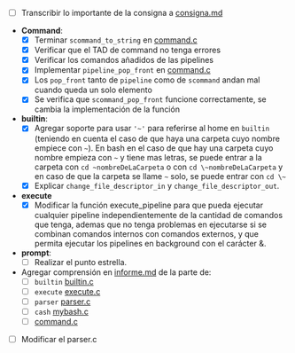 - [ ] Transcribir lo importante de la consigna a [consigna.md](consigna.md)
- **Command**:
    - [x] Terminar `scommand_to_string` en [command.c](skeleton2021/command.c)
    - [x] Verificar que el TAD de command no tenga errores
    - [x] Verificar los comandos añadidos de las pipelines
    - [x] Implementar `pipeline_pop_front` en [command.c](skeleton2021/command.c)
    - [x] Los `pop_front` tanto de `pipeline` como de `scommand` andan mal cuando queda un solo elemento
    - [x] Se verifica que `scommand_pop_front` funcione correctamente, se cambia la implementación de la función

- **builtin**:
    - [x] Agregar soporte para usar `'~'` para referirse al home en `builtin` (teniendo en cuenta el caso de que haya una carpeta cuyo nombre empiece con `~`).
    En bash en el caso de que hay una carpeta cuyo nombre empieza con `~` y tiene mas letras, se puede entrar a la carpeta con `cd ~nombreDeLaCarpeta` o con `cd \~nombreDeLaCarpeta` y en caso de que la carpeta se llame `~` solo, se puede entrar con `cd \~`
    - [x] Explicar `change_file_descriptor_in` y `change_file_descriptor_out`.

- **execute**
    - [x] Modificar la función execute_pipeline para que pueda ejecutar cualquier pipeline independientemente de la cantidad de comandos que tenga, ademas que no tenga problemas en ejecutarse si se combinan comandos internos con comandos externos, y que permita ejecutar los pipelines en background con el carácter &.

- **prompt**:
    - [ ] Realizar el punto estrella.

- Agregar comprensión en [informe.md](informe.md) de la parte de:
    - [ ] `builtin` [builtin.c](skeleton2021/builtin.c)
    - [ ] `execute` [execute.c](skeleton2021/execute.c)
    - [ ] `parser` [parser.c](skeleton2021/parser.h)
    - [ ] `cash` [mybash.c](skeleton2021/mybash.c)
    - [ ] [command.c](skeleton2021/command.c)
- [ ] Modificar el parser.c